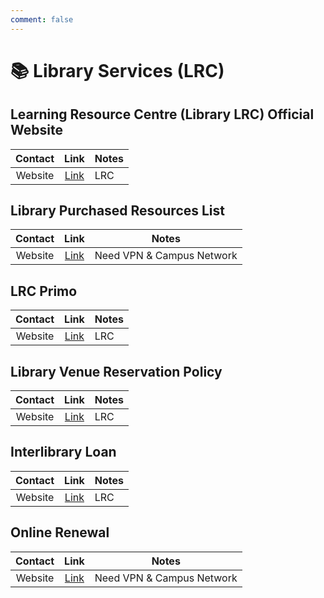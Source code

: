 ```yaml
---
comment: false
---
```


# 📚 Library Services (LRC)

## Learning Resource Centre (Library LRC) Official Website
| Contact | Link | Notes |
| :---: | :---: | --- |
| Website | [Link](https://lrc.uic.edu.cn/) | LRC |

## Library Purchased Resources List
| Contact | Link | Notes |
| :---: | :---: | --- |
| Website | [Link](https://lrc.uic.edu.cn/e-resouse.jsp?urltype=tree.TreeTempUrl&wbtreeid=1061) | Need VPN & Campus Network |

## LRC Primo
| Contact | Link | Notes |
| :---: | :---: | --- |
| Website | [Link](https://uic.primo.exlibrisgroup.com.cn/discovery/search?vid=86UIC_INST:86UIC) | LRC |

## Library Venue Reservation Policy
| Contact | Link | Notes |
| :---: | :---: | --- |
| Website | [Link](https://lrc.uic.edu.cn/fw/cdyd.htm) | LRC |

## Interlibrary Loan
| Contact | Link | Notes |
| :---: | :---: | --- |
| Website | [Link](https://lrc.uic.edu.cn/fw/gjhj.htm) | LRC |

## Online Renewal
| Contact | Link | Notes |
| :---: | :---: | --- |
| Website | [Link](https://uic.primo.exlibrisgroup.com.cn/discovery/account?vid=86UIC_INST:86UIC&section=overview&lang=en) | Need VPN & Campus Network |
